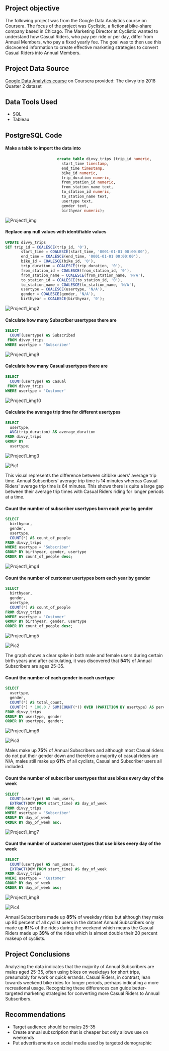 ## Project objective
The following project was from the Google Data Analytics course on Coursera. The focus of the project was Cyclistic, a fictional bike-share 
company based in Chicago. The Marketing Director at Cyclistic wanted to understand how Casual Riders, who pay per ride or per day, differ from 
Annual Members, who pay a fixed yearly fee. The goal was to then use this discvoered information to create effective marketing strategies to convert Casual Riders into Annual Members.

## Project Data Source
[Google Data Analytics course](https://www.coursera.org/professional-certificates/google-data-analytics) on Coursera provided: The divvy trip 2018 Quarter 2 dataset

## Data Tools Used
* SQL
* Tableau

## PostgreSQL Code
#### Make a table to import the data into
```SQL
                       create table divvy_trips (trip_id numeric,
						 start_time timestamp,
						 end_time timestamp,
						 bike_id numeric,
						 trip_duration numeric,
						 from_station_id numeric,
						 from_station_name text,
						 to_station_id numeric,
						 to_station_name text,
						 usertype text,
						 gender text,
						 birthyear numeric);
```
![Project1_img](https://github.com/Scara98/Portfolio/assets/150705975/458fa299-b793-4777-9e91-da34e5812d4f)

#### Replace any null values with identifiable values
```SQL
UPDATE divvy_trips
SET trip_id = COALESCE(trip_id, '0'),
       start_time = COALESCE(start_time, '0001-01-01 00:00:00'),
       end_time = COALESCE(end_time, '0001-01-01 00:00:00'),
       bike_id = COALESCE(bike_id, '0'),
       trip_duration = COALESCE(trip_duration, '0'),
       from_station_id = COALESCE(from_station_id, '0'),
       from_station_name = COALESCE(from_station_name, 'N/A'),
       to_station_id = COALESCE(to_station_id, '0'),
       to_station_name = COALESCE(to_station_name, 'N/A'),
       usertype = COALESCE(usertype, 'N/A'),
       gender = COALESCE(gender, 'N/A'),
       birthyear = COALESCE(birthyear, '0');
```
![Project1_img2](https://github.com/Scara98/Portfolio/assets/150705975/00dc75c8-1501-4773-b2ad-7d80b732cb84)

#### Calculate how many Subscriber usertypes there are
```SQL
SELECT
  COUNT(usertype) AS Subscribed
 FROM divvy_trips
WHERE usertype = 'Subscriber'
```
![Project1_img9](https://github.com/Scara98/Portfolio/assets/150705975/96ac0375-229e-4b3e-9c19-d96ce0d2b141)

#### Calculate how many Casual usertypes there are
```SQL
SELECT
  COUNT(usertype) AS Casual
 FROM divvy_trips
WHERE usertype = 'Customer'
```
![Project1_img10](https://github.com/Scara98/Portfolio/assets/150705975/674f98e6-dbf8-4830-b477-41e268195730)

#### Calculate the average trip time for different usertypes
```SQL
SELECT
  usertype,
  AVG(trip_duration) AS average_duration
FROM divvy_trips
GROUP BY
  usertype;
```
![Project1_img3](https://github.com/Scara98/Portfolio/assets/150705975/0cf5e059-3aa9-4916-afdd-d8fd1b8cffb5)


![Pic1](https://github.com/Scara98/Portfolio/assets/150705975/981214df-25c6-4bb7-ab6f-eb25647dffd0)

This visual represents the difference between citibike users' average trip time. Annual Subscribers' average trip time is 14 minutes whereas Casual Riders' average trip time is 64 minutes. 
This shows there is quite a large gap between their average trip times with Casual Riders riding for longer periods at a time.

#### Count the number of subscriber usertypes born each year by gender
```SQL
SELECT
  birthyear,
  gender,
  usertype,
  COUNT(*) AS count_of_people
FROM divvy_trips
WHERE usertype = 'Subscriber'
GROUP BY birthyear, gender, usertype
ORDER BY count_of_people desc;
```
![Project1_img4](https://github.com/Scara98/Portfolio/assets/150705975/d4e3ed50-cf48-47a9-8ab9-a7351e469442)

#### Count the number of customer usertypes born each year by gender

```SQL
SELECT
  birthyear,
  gender,
  usertype,
  COUNT(*) AS count_of_people
FROM divvy_trips
WHERE usertype = 'Customer'
GROUP BY birthyear, gender, usertype
ORDER BY count_of_people desc;
```
![Project1_img5](https://github.com/Scara98/Portfolio/assets/150705975/1a3cc7d7-ac74-4d25-8d4e-92bdee65ec7f)


![Pic2](https://github.com/Scara98/Portfolio/assets/150705975/c2931a57-abcb-490f-8e7d-d77cb1c55516)

The graph shows a clear spike in both male and female users during certain birth years and after calculating, it was discovered
that **54%** of Annual Subscribers are ages 25-35.


#### Count the number of each gender in each usertype

```SQL
SELECT
  usertype,
  gender,
  COUNT(*) AS total_count,
  COUNT(*) * 100.0 / SUM(COUNT(*)) OVER (PARTITION BY usertype) AS percentage
FROM divvy_trips
GROUP BY usertype, gender
ORDER BY usertype, gender;
```
![Project1_img6](https://github.com/Scara98/Portfolio/assets/150705975/c270db5d-f901-4f10-8700-010e62f9c639)

![Pic3](https://github.com/Scara98/Portfolio/assets/150705975/da608039-49d1-49d3-a163-571aa3e0dcf8)


Males make up **75%** of Annual Subscribers and although most Casual riders do not put their gender down and therefore 
a majority of casual riders are N/A, males still make up **61%** of all cyclists, Casual and Subscriber users all included.

#### Count the number of subscriber usertypes that use bikes every day of the week

```SQL
SELECT
  COUNT(usertype) AS num_users,
  EXTRACT(DOW FROM start_time) AS day_of_week
FROM divvy_trips
WHERE usertype = 'Subscriber'
GROUP BY day_of_week
ORDER BY day_of_week asc;
```
![Project1_img7](https://github.com/Scara98/Portfolio/assets/150705975/3704ff98-44d6-435d-b5a3-6b0a8da95305)

#### Count the number of customer usertypes that use bikes every day of the week

```SQL
SELECT
  COUNT(usertype) AS num_users,
  EXTRACT(DOW FROM start_time) AS day_of_week
FROM divvy_trips
WHERE usertype = 'Customer'
GROUP BY day_of_week
ORDER BY day_of_week asc;
```
![Project1_img8](https://github.com/Scara98/Portfolio/assets/150705975/ff23175b-d66d-423f-8819-aeebaa159c8e)


![Pic4](https://github.com/Scara98/Portfolio/assets/150705975/d5c22d4f-c682-488d-89a3-45833d34fa36)

Annual Subscribers made up **85%** of weekday rides but although they make up 80 percent of all cyclist users in the dataset
Annual Subscribers only made up **61%** of the rides during the weekend which means the Casual Riders made up **39%** of the rides
which is almost double their 20 percent makeup of cyclists.


## Project Conclusions

Analyzing the data indicates that the majority of Annual Subscribers are males aged 25-35, often using bikes on weekdays for short trips, presumably for work or quick errands. Casual Riders, in contrast, lean towards weekend bike rides for longer periods, perhaps indicating a more recreational usage. Recognizing these differences can guide better-targeted marketing strategies for converting more Casual Riders to 
Annual Subscribers.

## Recommendations
* Target audience should be males 25-35
* Create annual subscription that is cheaper but only allows use on weekends
* Put advertisements on social media used by targeted demographic 

